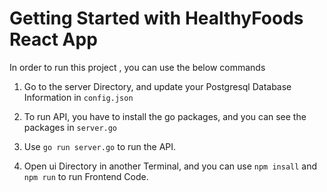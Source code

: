 # Getting Started with HealthyFoods React App

In order to run this project , you can use the below commands

1. Go to the server Directory, and update your Postgresql Database Information in ```config.json```

2. To run API, you have to install the go packages, and you can see the packages in ```server.go```

3. Use ```go run server.go``` to run the API.

4. Open ui Directory in another Terminal, and you can use ```npm insall``` and ```npm run``` to run Frontend Code.


